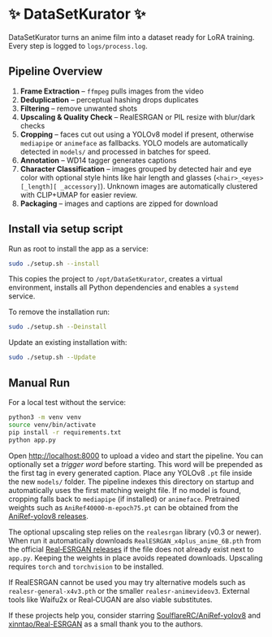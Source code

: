 # ✨ DataSetKurator ✨

DataSetKurator turns an anime film into a dataset ready for LoRA training. Every step is logged to `logs/process.log`.

## Pipeline Overview

1. **Frame Extraction** – `ffmpeg` pulls images from the video
2. **Deduplication** – perceptual hashing drops duplicates
3. **Filtering** – remove unwanted shots
4. **Upscaling & Quality Check** – RealESRGAN or PIL resize with blur/dark checks
5. **Cropping** – faces cut out using a YOLOv8 model if present, otherwise `mediapipe` or `animeface` as fallbacks. YOLO models are automatically detected in `models/` and processed in batches for speed.
6. **Annotation** – WD14 tagger generates captions
7. **Character Classification** – images grouped by detected hair and eye color
   with optional style hints like hair length and glasses (`<hair>_<eyes>[_length][ _accessory]`).
   Unknown images are automatically clustered with CLIP+UMAP for easier review.
8. **Packaging** – images and captions are zipped for download

## Install via setup script

Run as root to install the app as a service:

```bash
sudo ./setup.sh --install
```

This copies the project to `/opt/DataSetKurator`, creates a virtual environment, installs all Python dependencies and enables a `systemd` service.

To remove the installation run:

```bash
sudo ./setup.sh --Deinstall
```

Update an existing installation with:

```bash
sudo ./setup.sh --Update
```

## Manual Run

For a local test without the service:

```bash
python3 -m venv venv
source venv/bin/activate
pip install -r requirements.txt
python app.py
```

Open [http://localhost:8000](http://localhost:8000) to upload a video and start the pipeline.
You can optionally set a *trigger word* before starting. This word will be
prepended as the first tag in every generated caption.
Place any YOLOv8 ``.pt`` file inside the new ``models/`` folder. The pipeline
indexes this directory on startup and automatically uses the first matching
weight file. If no model is found, cropping falls back to ``mediapipe`` (if
installed) or ``animeface``.
Pretrained weights such as ``AniRef40000-m-epoch75.pt`` can be obtained from the
[AniRef-yolov8 releases](https://github.com/SoulflareRC/AniRef-yolov8/releases).

The optional upscaling step relies on the ``realesrgan`` library (v0.3 or
newer). When run it automatically downloads
``RealESRGAN_x4plus_anime_6B.pth`` from the official
[Real‑ESRGAN releases](https://github.com/xinntao/Real-ESRGAN/releases/) if the
file does not already exist next to ``app.py``. Keeping the weights in place
avoids repeated downloads. Upscaling requires ``torch`` and ``torchvision`` to
be installed.

If RealESRGAN cannot be used you may try alternative models such as
``realesr-general-x4v3.pth`` or the smaller ``realesr-animevideov3``. External
tools like Waifu2x or Real‑CUGAN are also viable substitutes.

If these projects help you, consider starring
[SoulflareRC/AniRef-yolov8](https://github.com/SoulflareRC/AniRef-yolov8) and
[xinntao/Real-ESRGAN](https://github.com/xinntao/Real-ESRGAN) as a small thank
you to the authors.
